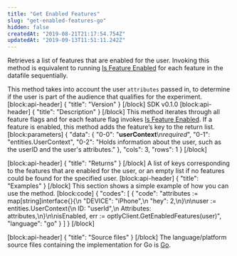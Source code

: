 ```yaml
---
title: "Get Enabled Features"
slug: "get-enabled-features-go"
hidden: false
createdAt: "2019-08-21T21:17:54.754Z"
updatedAt: "2019-09-13T11:51:11.242Z"
---
```

Retrieves a list of features that are enabled for the user. Invoking this method is equivalent to running [Is Feature Enabled](doc:is-feature-enabled-go) for each feature in the datafile sequentially.

This method takes into account the user `attributes` passed in, to determine if the user is part of the audience that qualifies for the experiment.  
[block:api-header]
{
  "title": "Version"
}
[/block]
SDK v0.1.0
[block:api-header]
{
  "title": "Description"
}
[/block]
This method iterates through all feature flags and for each feature flag invokes [Is Feature Enabled](doc:is-feature-enabled-go). If a feature is enabled, this method adds the feature’s key to the return list.
[block:parameters]
{
  "data": {
    "0-0": "**userContext**\n*required*",
    "0-1": "entities.UserContext",
    "0-2": "Holds information about the user, such as the userID and the user's attributes."
  },
  "cols": 3,
  "rows": 1
}
[/block]

[block:api-header]
{
  "title": "Returns"
}
[/block]
A list of keys corresponding to the features that are enabled for the user, or an empty list if no features could be found for the specified user.
[block:api-header]
{
  "title": "Examples"
}
[/block]
This section shows a simple example of how you can use the method.
[block:code]
{
  "codes": [
    {
      "code": "attributes := map[string]interface{}{\n        \"DEVICE\": \"iPhone\",\n        \"hey\":    2,\n}\n\nuser := entities.UserContext{\n        ID:         \"userId\",\n        Attributes: attributes,\n}\n\nisEnabled, err := optlyClient.GetEnabledFeatures(user)",
      "language": "go"
    }
  ]
}
[/block]

[block:api-header]
{
  "title": "Source files"
}
[/block]
The language/platform source files containing the implementation for Go is [Go](https://github.com/optimizely/go-sdk/blob/go-alpha/optimizely/client/client.go#L102).